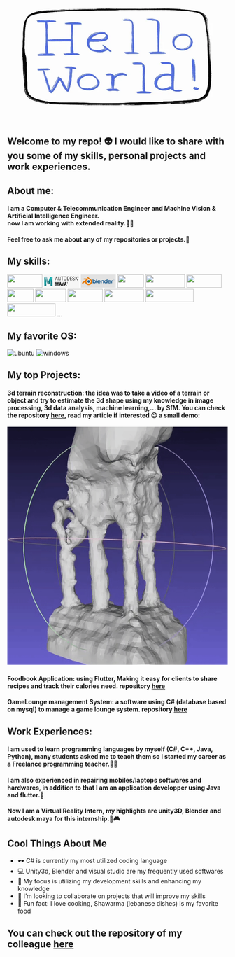 <img src="https://github.com/yagii99/yagii99/blob/main/assets/hello%20world.webp" width="500" height="300" />

## Welcome to my repo! 👽  I would like to share with you some of my skills, personal projects and work experiences.

## About me:
#### I am a Computer & Telecommunication Engineer and Machine Vision & Artificial Intelligence Engineer. <br/> now I am working with extended reality.👨‍💻
#### Feel free to ask me about any of my repositories or projects.💬

## My skills:

<img src="https://img.shields.io/badge/Unity-100000?style=for-the-badge&logo=unity&logoColor=white" width="80" height="30" /> <img src="https://github.com/yagii99/yagii99/blob/main/assets/maya%20logo.jpg" width="80" height="30" /> <img src= "https://github.com/yagii99/yagii99/blob/main/assets/blender%20logo.jpg" width="80" height="30" /> <img src="https://img.shields.io/badge/C%23-239120?style=for-the-badge&logo=c-sharp&logoColor=white" width="60" height="30" /> <img src="https://img.shields.io/badge/Python-14354C?style=for-the-badge&logo=python&logoColor=white" width="90" height="30" /> <img src="https://img.shields.io/badge/Java-ED8B00?style=for-the-badge&logo=java&logoColor=white" width="80" height="30" /> <img src="https://img.shields.io/badge/C-00599C?style=for-the-badge&logo=c&logoColor=white" width="60" height="30" /> <img src="https://img.shields.io/badge/C%2B%2B-00599C?style=for-the-badge&logo=c%2B%2B&logoColor=white" width="70" height="30" /> <img src="https://img.shields.io/badge/MySQL-00000F?style=for-the-badge&logo=mysql&logoColor=white" width="80" height="30" /> <img src="https://img.shields.io/badge/Flutter-02569B?style=for-the-badge&logo=flutter&logoColor=white" width="90" height="30" /> <img src="https://aleen42.github.io/badges/src/photoshop.svg" width="110" height="30" /> <img src="https://aleen42.github.io/badges/src/illustrator.svg" width="110" height="30" /> ...

## My favorite OS:

![ubuntu](https://img.shields.io/badge/Ubuntu-E95420?style=for-the-badge&logo=ubuntu&logoColor=white)
![windows](https://img.shields.io/badge/Windows-0078D6?style=for-the-badge&logo=windows&logoColor=white)

## My top Projects:
#### 3d terrain reconstruction: the idea was to take a video of a terrain or object and try to estimate the 3d shape using my knowledge in image processing, 3d data analysis, machine learning,... by SfM. You can check the repository [here](https://github.com/yagii99/terrain-3d-reconstruction), read my article if interested 😉 a small demo: 
<img src="https://github.com/yagii99/yagii99/blob/main/assets/reconstruction.gif" />

#### Foodbook Application: using Flutter, Making it easy for clients to share recipes and track their calories need. repository [here](https://github.com/yagii99/foodbook)

#### GameLounge management System: a software using C# (database based on mysql) to manage a game lounge system. repository [here](https://github.com/yagii99/GameLounge-management-system)

## Work Experiences:
#### I am used to learn programming languages by myself (C#, C++, Java, Python), many students asked me to teach them so I started my career as a **Freelance programming teacher**.👨‍💻
#### I am also experienced in **repairing mobiles/laptops softwares and hardwares**, in addition to that I am an **application developper using Java and flutter**.📱
#### Now I am a **Virtual Reality Intern**, my highlights are unity3D, Blender and autodesk maya for this internship.🥽🎮

## Cool Things About Me
- 🕶  C# is currently my most utilized coding language
- 💻 Unity3d, Blender and visual studio are my frequently used softwares
- 🌱 My focus is utilizing my development skills and enhancing my knowledge
- 👯 I’m looking to collaborate on projects that will improve my skills
- 🍗 Fun fact: I love cooking, Shawarma (lebanese dishes) is my favorite food

## You can check out the repository of my colleague [here](https://github.com/0had0)
<!--
**yagii99/yagii99** is a ✨ _special_ ✨ repository because its `README.md` (this file) appears on your GitHub profile.

Here are some ideas to get you started:

- 🔭 I’m currently working on ...
- 🌱 I’m currently learning ...
- 👯 I’m looking to collaborate on ...
- 🤔 I’m looking for help with ...
- 💬 Ask me about ...
- 📫 How to reach me: ...
- 😄 Pronouns: ...
- ⚡ Fun fact: ...
-->
